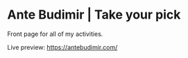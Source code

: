 # Ante Budimir | Take your pick

Front page for all of my activities.

Live preview: https://antebudimir.com/
